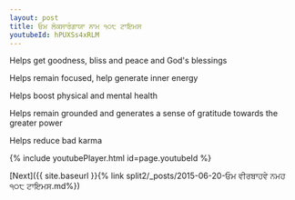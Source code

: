 ```yaml
---
layout: post
title: ਓਮ ਲੋਕਸਾਰੰਗਾਯਾ ਨਾਮ ੧੦੮ ਟਾਇਮਸ
youtubeId: hPUXSs4xRLM
---
```

 
 
Helps get goodness, bliss and peace and God's blessings
 
Helps remain focused, help generate inner energy 
 
Helps boost physical and mental health 
 
Helps remain grounded and generates a sense of gratitude towards the greater power 
 
Helps reduce bad karma
 
 
 
 


{% include youtubePlayer.html id=page.youtubeId %}
 
[Next]({{ site.baseurl }}{% link  split2/_posts/2015-06-20-ਓਮ ਵੀਰਬਾਹਵੇ ਨਮਹ ੧੦੮ ਟਾਇਮਸ.md%})
 
